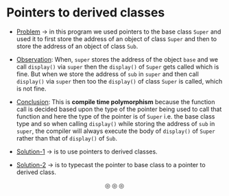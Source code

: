 # Pointers to derived classes

* [Problem](https://github.com/C0DER11101/CPP/blob/quickCPP/PointersVirtualFunctionsAndPolymorphism/Polymorphism/Programs/main3.cpp) $\rightarrow$ in this program we used pointers to the base class `Super` and used it to first store the address of an object of class `Super` and then to store the address of an object of class `Sub`.

* <ins>Observation</ins>: When, `super` stores the address of the object `base` and we call `display()` via `super` then the `display()` of `Super` gets called which is fine. But when we store the address of `sub` in `super` and then call `display()` via `super` then too the `display()` of class `Super` is called, which is not fine.
* <ins>Conclusion</ins>: This is <strong>compile time polymorphism</strong> because the function call is decided based upon the type of the pointer being used to call that function and here the type of the pointer is of `Super` i.e. the base class type and so when calling `display()` while storing the address of `sub` in `super`, the compiler will always execute the body of `display()` of `Super` rather than that of `display()` of `Sub`.
* [Solution-1](https://github.com/C0DER11101/CPP/blob/quickCPP/PointersVirtualFunctionsAndPolymorphism/Polymorphism/Programs/main4.cpp) $\rightarrow$ is to use pointers to derived classes.
* [Solution-2](https://github.com/C0DER11101/CPP/blob/quickCPP/PointersVirtualFunctionsAndPolymorphism/Polymorphism/Programs/main5.cpp) $\rightarrow$ is to typecast the pointer to base class to a pointer to derived class.

<p align="center">
&#9678; &#9678; &#9678;
</p>
